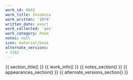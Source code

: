 ```yaml
---
work_id: 4643
work_title: Insomnia
work_written: '1974'
written_date: exact
work_collected: 'yes'
work_category: Poem
notes: null
icon: material/book
alternate_versions:
- 2362
---
```


{{ section_title() }}
{{ work_info() }}
{{ notes_section() }}
{{ appearances_section() }}
{{ alternate_versions_section() }}